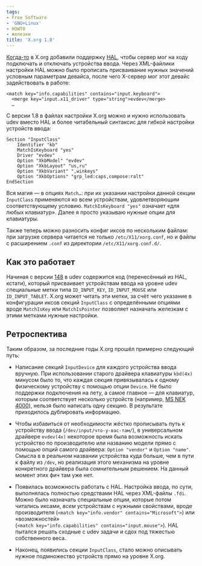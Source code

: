 ```yaml
---
tags:
- Free Software
- 'GNU+Linux'
- HOWTO
- железки
title: 'X.org 1.8'
---
```


[Когда-то][] в X.org добавили поддержку [HAL][], чтобы сервер мог на
ходу подключать и отключать устройства ввода. Через XML-файлики
настройки HAL можно было прописать присваивание нужных значений условным
параметрам девайса, после чего X-сервер мог этот девайс задействовать в
работе:

    <match key="info.capabilities" contains="input.keyboard">
      <merge key="input.x11_driver" type="string">evdev</merge>
      …

С версии 1.8 в файлах настройки X.org можно и нужно использовать udev
вместо HAL и более читабельный синтаксис для гибкой настройки устройств
ввода:

    Section "InputClass"
        Identifier "kb"
        MatchIsKeyboard "yes"
        Driver "evdev"
        Option "XkbModel" "evdev"
        Option "XkbLayout" "us,ru"
        Option "XkbVariant" ",winkeys"
        Option "XkbOptions" "grp_led:caps,compose:ralt"
    EndSection

Вся магия — в опциях `Match…`: при их указании настройки данной секции
`InputClass` применяются ко всем устройствам, удовлетворяющим
соответствующему условию. `MatchIsKeyboard "yes"` означает «для любых
клавиатур». Далее я просто указываю нужные опции для клавиатуры.

Также теперь можно разносить конфиг иксов по нескольким файлам: при
загрузке сервера читается не только `/etc/X11/xorg.conf`, но и файлы с
расширением `.conf` из директории `/etc/X11/xorg.conf.d/`.

## Как это работает

Начиная с версии [148][] в udev содержится код (перенесённый из HAL,
кстати), который присваивает устройствам ввода на уровне udev
специальные метки типа `ID_INPUT_KEY`, `ID_INPUT_MOUSE` или
`ID_INPUT_TABLET`. X.org может читать эти метки, за счёт чего указание в
конфигурации иксов секций `InputClass` с определёнными опциями вроде
`MatchIsKey` или `MatchIsPointer` позволяет назначать железкам с этими
метками нужные настройки.

## Ретроспектива

Таким образом, за последние годы X.org прошёл примерно следующий путь:

-   Написание секций `InputDevice` для каждого устройства ввода вручную.
    При использовании старого драйвера клавиатуры `kbd(4x)` минусом было
    то, что каждая секция привязывалась к одному физическому устройству
    с помощью опции `Device`. Не было поддержки подключения на лету, а
    самое главное — для клавиатур, которым соответствует несколько
    устройств (например, [MS NEK 4000][Когда-то]), нельзя было написать
    одну секцию. В результате приходилось дублировать информацию.

-   Чтобы избавиться от необходимости жёстко прописывать путь к
    устройству ввода (`/dev/input/что-у-вас-там/`), в универсальном
    драйвере `evdev(4x)` некоторое время была возможность искать
    устройство по производителю или названию модели прямо с помощью
    опций самого драйвера: `Option "vendor"` и `Option "name"`. Смысла в
    в реальном названии устройства куда больше, чем в пути к файлу из
    `/dev`, но реализация этого механизма на уровне конкретного драйвера
    была сомнительным решением. На данный момент этих фич там уже нет.

-   Появилась возможность работать с HAL. Настройка ввода, по сути,
    выполнялась полностью средствами HAL через XML-файлы `.fdi`. Можно
    было назначать специальные опции, которые потом читались иксами,
    *всем* устройствам с нужными свойствами, вроде производителя
    (`<match key="info.vendor" contains="Microsoft">`) или
    «возможностей»
    (`<match key="info.capabilities" contains="input.mouse">`). HAL
    пытался решать сходные с udev задачи и сдох под тяжестью
    собственного веса.

-   Наконец, появились секции `InputClass`, стало можно описывать нужное
    подмножество устройств прямо на уровне X.org.

  [Когда-то]: http://dzhus.org/posts/2007-12-31-msnek-linux.html
  [HAL]: hal
  [148]: http://git.kernel.org/?p=linux/hotplug/udev.git;a=commit;h=a6cf7734015dfc4479f4fdd4585d8953979fe0b0
